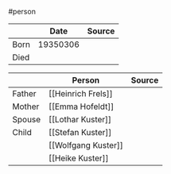 #person

|      | Date     | Source |
| ---- | -------- | ------ |
| Born | 19350306 |        |
| Died |          |        |

|        | Person              | Source |
| ------ | ------------------- | ------ |
| Father | [[Heinrich Frels]]  |        |
| Mother | [[Emma Hofeldt]]    |        |
| Spouse | [[Lothar Kuster]]   |        |
| Child  | [[Stefan Kuster]]   |        |
|        | [[Wolfgang Kuster]] |        |
|        | [[Heike Kuster]]    |        |
